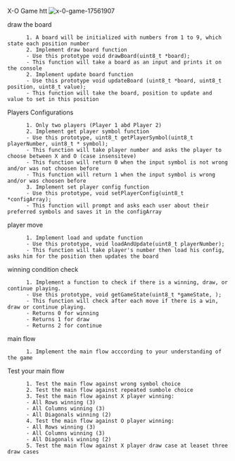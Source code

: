 X-O Game
htt
![x-0-game-17561907](https://user-images.githubusercontent.com/60091384/228657473-b804b9ea-fb5f-448e-b7a1-b841293b5f16.jpg)


 draw the board

          1. A board will be initialized with numbers from 1 to 9, which state each position number
          2. Implement draw board function
          - Use this prototype void drawBoard(uint8_t *board);
          - This function will take a board as an input and prints it on the console
          2. Implement update board function
          - Use this prototype void updateBoard (uint8_t *board, uint8_t position, uint8_t value);
          - This function will take the board, position to update and value to set in this position

            
 Players Configurations

          1. Only two players (Player 1 abd Player 2)
          2. Implement get player symbol function
          - Use this prototype, uint8_t getPlayerSymbol(uint8_t playerNumber, uint8_t * symbol);
          - This function will take player number and asks the player to choose between X and O (case insensiteve)
          - This function will return 0 when the input symbol is not wrong and/or was not choosen before
          - This function will return 1 when the input symbol is wrong and/or was choosen before
          3. Implement set player config function
          - Use this prototype, void setPlayerConfig(uint8_t *configArray);
          - This function will prompt and asks each user about their preferred symbols and saves it in the configArray
player move

          1. Implement load and update function
          - Use this prototype, void loadAndUpdate(uint8_t playerNumber);
          - This function will take player's number then load his config, asks him for the position then updates the board

winning condition check

          1. Implement a function to check if there is a winning, draw, or continue playing.
          - Use this prototype, void getGameState(uint8_t *gameState, );
          - This function will check after each move if there is a win, draw or continue playing.
          - Returns 0 for winning
          - Returns 1 for draw
          - Returns 2 for continue
 main flow

          1. Implement the main flow acccording to your understanding of the game

Test your main flow

          1. Test the main flow against wrong symbol choice
          2. Test the main flow against repeated sumbole choice
          3. Test the main flow against X player winning:
          - All Rows winning (3)
          - All Columns winning (3)
          - All Diagonals winning (2)
          4. Test the main flow against O player winning: 
          - All Rows winning (3) 
          - All Columns winning (3) 
          - All Diagonals winning (2)
          5. Test the main flow against X player draw case at leaset three draw cases

            
